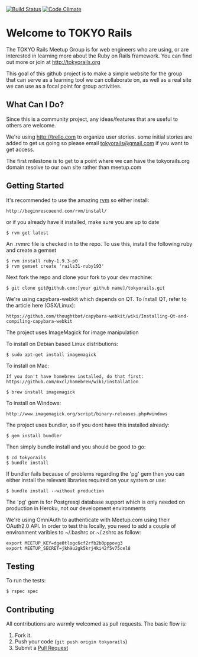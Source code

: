[![Build
Status](https://secure.travis-ci.org/[YOUR_GITHUB_USERNAME]/[YOUR_PROJECT_NAME].png)](http://travis-ci.org/tokyorails/tokyorails) [![Code
Climate](https://codeclimate.com/badge.png)](https://codeclimate.com/github/tokyorails/tokyorails)

Welcome to TOKYO Rails
=========================

The TOKYO Rails Meetup Group is for web engineers who are using, or are
interested in learning more about the Ruby on Rails framework. You can
find out more or join at http://tokyorails.org

This goal of this github project is to make a simple website for the group
that can serve as a learning tool we can collaborate on, as well as a real
site we can use as a focal point for group activities.

What Can I Do?
--------------

Since this is a community project, any ideas/features that are useful to
others are welcome.

We're using http://trello.com to organize user stories. some
initial stories are added to get us going so please email
tokyorails@gmail.com if you want to get access.

The first milestone is to get to a point where we can have the
tokyorails.org domain resolve to our own site rather than meetup.com

Getting Started
---------------

It's recommended to use the amazing [rvm][1] so either install:

    http://beginrescueend.com/rvm/install/

or if you already have it installed,  make sure you are up to date

    $ rvm get latest

An .rvmrc file is checked in to the repo. To use this, install the
following ruby and create a gemset

    $ rvm install ruby-1.9.3-p0
    $ rvm gemset create 'rails31-ruby193'

Next fork the repo and clone your fork to your dev machine:

    $ git clone git@github.com:[your github name]/tokyorails.git

We're using capybara-webkit which depends on QT. To install QT, refer to
the article here (OSX/Linux):

    https://github.com/thoughtbot/capybara-webkit/wiki/Installing-Qt-and-compiling-capybara-webkit

The project uses ImageMagick for image manipulation

To install on Debian based Linux distributions:

    $ sudo apt-get install imagemagick

To install on Mac:

    If you don't have homebrew installed, do that first:
    https://github.com/mxcl/homebrew/wiki/installation

    $ brew install imagemagick

To install on Windows:

    http://www.imagemagick.org/script/binary-releases.php#windows


The project uses bundler, so if you dont have this installed already:

    $ gem install bundler

Then simply bundle install and you should be good to go:

    $ cd tokyorails
    $ bundle install

If bundler fails because of problems regarding the 'pg' gem then you can
either install the relevant libraries required on your system or use:

    $ bundle install --without production

The 'pg' gem is for Postgresql database support which is only needed on
production in Heroku, not our development environments

We're using OmniAuth to authenticate with Meetup.com using their
OAuth2.0 API. In order to test this locally, you need to add a couple of
environment varibles to ~/.bashrc or ~/.zshrc as follow:

    export MEETUP_KEY=dge0tlogc6cf2rfb2b0pppovg3
    export MEETUP_SECRET=jkh9u2gk5krj4ki42f5v75cel8

Testing
-------

To run the tests:

    $ rspec spec

Contributing
------------

All contributions are warmly welcomed as pull requests. The basic flow is:

1. Fork it.
2. Push your code (`git push origin tokyorails`)
3. Submit a [Pull Request][2]

[1]: http://beginrescueend.com/
[2]: https://github.com/tokyorails/tokyorails/pull/new/master
